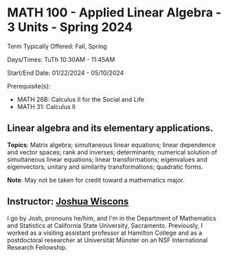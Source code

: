 # MATH 100 - Applied Linear Algebra - 3 Units - Spring 2024

Term Typically Offered: Fall, Spring

Days/Times: TuTh 10:30AM - 11:45AM

Start/End Date: 01/22/2024 - 05/10/2024

Prerequisite(s):

- MATH 26B: Calculus II for the Social and Life
- MATH 31: Calculus II

## Linear algebra and its elementary applications.

**Topics**: Matrix algebra; simultaneous linear equations; linear dependence
and vector spaces; rank and inverses; determinants; numerical solution of
simultaneous linear equations; linear transformations; eigenvalues and
eigenvectors; unitary and similarity transformations; quadratic forms.

**Note**: May not be taken for credit toward a mathematics major.

## Instructor: [Joshua Wiscons](https://webpages.csus.edu/wiscons/)

I go by Josh, pronouns he/him, and I'm in the Department of Mathematics
and Statistics at California State University, Sacramento. Previously,
I worked as a visiting assistant professor at Hamilton College and as
a postdoctoral researcher at Universität Münster on an NSF International
Research Fellowship.
